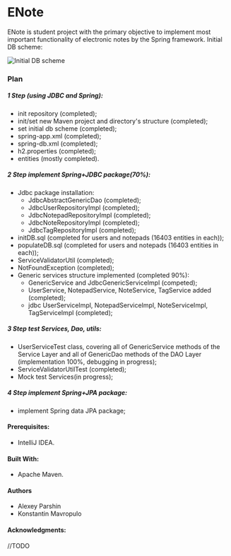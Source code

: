 ENote
=====
ENote is student project with the primary objective to implement most important functionality of 
electronic notes by the Spring framework.
Initial DB scheme:

![Initial DB scheme](http://s019.radikal.ru/i617/1712/20/b6160f97211b.jpg)

### Plan

##### 1 Step (using JDBC and Spring):
- init repository (completed);
- init/set new Maven project and directory's structure (completed);
- set initial db scheme (completed);
- spring-app.xml (completed);
- spring-db.xml (completed);
- h2.properties (completed);
- entities (mostly completed).
##### 2 Step implement Spring+JDBC package(70%):
- Jdbc package installation:
   - JdbcAbstractGenericDao (completed);
   - JdbcUserRepositoryImpl (completed);
   - JdbcNotepadRepositoryImpl (completed);
   - JdbcNoteRepositoryImpl (completed);
   - JdbcTagRepositoryImpl (completed);
- initDB.sql (completed for users and notepads (16403 entities in each));
- populateDB.sql (completed for users and notepads (16403 entities in each));
- ServiceValidatorUtil (completed);
- NotFoundException (completed);
- Generic services structure implemented (completed 90%):
   - GenericService and JdbcGenericServiceImpl (competed);
   - UserService, NotepadService, NoteService, TagService added (completed);
   - jdbc UserServiceImpl, NotepadServiceImpl, NoteServiceImpl, TagServiceImpl (completed);
##### 3 Step test Services, Dao, utils: 
- UserServiceTest class, covering all of GenericService methods of the Service Layer and
 all of GenericDao methods of the DAO Layer (implementation 100%, debugging in progress);
- ServiceValidatorUtilTest (completed);
- Mock test Services(in progress);

##### 4 Step implement Spring+JPA package:
- implement Spring data JPA package;
 
#### Prerequisites:
- IntelliJ IDEA.

#### Built With:
- Apache Maven.

#### Authors
- Alexey Parshin
- Konstantin Mavropulo

#### Acknowledgments:
//TODO